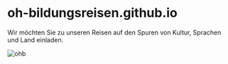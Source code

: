# oh-bildungsreisen.github.io
Wir möchten Sie zu unseren Reisen auf den Spuren von Kultur, Sprachen und Land einladen.


![ohb](https://user-images.githubusercontent.com/6297454/57193535-726d5700-6f3c-11e9-8a10-dcf1cd6abaa0.jpg)
